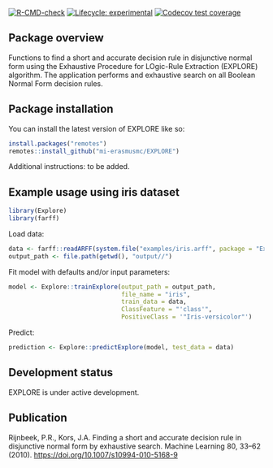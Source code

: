 
<!-- badges: start -->
[![R-CMD-check](https://github.com/mi-erasmusmc/Explore/actions/workflows/check-standard.yaml/badge.svg)](https://github.com/mi-erasmusmc/Explore/actions/workflows/check-standard.yaml)
[![Lifecycle:
experimental](https://img.shields.io/badge/lifecycle-experimental-orange.svg)](https://lifecycle.r-lib.org/articles/stages.html#experimental)
[![Codecov test
coverage](https://codecov.io/github/mi-erasmusmc/Explore/branch/develop/graph/badge.svg)](https://app.codecov.io/github/mi-erasmusmc/Explore?branch=develop)
<!-- badges: end -->

## Package overview

Functions to find a short and accurate decision rule in disjunctive
normal form using the Exhaustive Procedure for LOgic-Rule Extraction
(EXPLORE) algorithm. The application performs and exhaustive search on
all Boolean Normal Form decision rules.

## Package installation

You can install the latest version of EXPLORE like so:

``` r
install.packages("remotes")
remotes::install_github("mi-erasmusmc/EXPLORE")
```

Additional instructions: to be added.

## Example usage using iris dataset

``` r
library(Explore)
library(farff)
```

Load data:

``` r
data <- farff::readARFF(system.file("examples/iris.arff", package = "Explore"))
output_path <- file.path(getwd(), "output//")
```

Fit model with defaults and/or input parameters:

``` r
model <- Explore::trainExplore(output_path = output_path, 
                               file_name = "iris", 
                               train_data = data, 
                               ClassFeature = "'class'", 
                               PositiveClass = '"Iris-versicolor"')
```

Predict:

``` r
prediction <- Explore::predictExplore(model, test_data = data)
```

## Development status

EXPLORE is under active development.

## Publication

Rijnbeek, P.R., Kors, J.A. Finding a short and accurate decision rule in
disjunctive normal form by exhaustive search. Machine Learning 80, 33–62
(2010). <https://doi.org/10.1007/s10994-010-5168-9>
